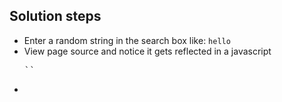 ## Solution steps

- Enter a random string in the search box like: `hello`
- View page source and notice it gets reflected in a javascript
  <pre>`<script>
    var searchTerms = 'hello';
    document.write('<img src="/resources/images/tracker.gif?searchTerms='+encodeURIComponent(searchTerms)+'">');
  </script>` </pre>
- 
